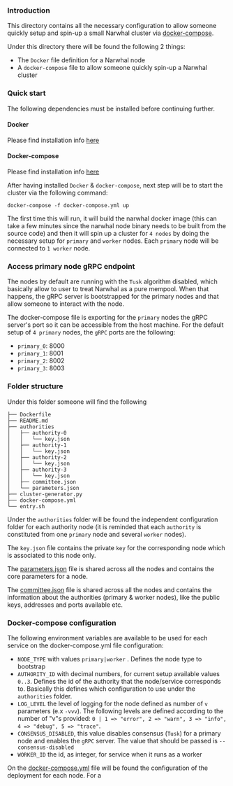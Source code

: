 ### Introduction

This directory contains all the necessary configuration to allow someone
quickly setup and spin-up a small Narwhal cluster via [docker-compose](https://docs.docker.com/compose/).

Under this directory there will be found the following 2 things:
* The `Docker` file definition for a Narwhal node
* A `docker-compose` file to allow someone quickly spin-up a Narwhal cluster

### Quick start

The following dependencies must be installed before continuing further.

#### Docker
Please find installation info [here](https://docs.docker.com/get-docker/)

#### Docker-compose
Please find installation info [here](https://docs.docker.com/compose/install/)

After having installed `Docker` & `docker-compose`, next step will be to
start the cluster via the following command:
```
docker-compose -f docker-compose.yml up
```
The first time this will run, it will build the narwhal docker image (this can take a few minutes
since the narwhal node binary needs to be built from the source code) and then it will spin up 
a cluster for `4 nodes` by doing the necessary setup for `primary` and `worker` nodes. Each
`primary` node will be connected to `1 worker` node.

### Access primary node gRPC endpoint

The nodes by default are running with the `Tusk` algorithm disabled, which basically allow
to user to treat Narwhal as a pure mempool. When that happens, the gRPC server is bootstrapped
for the primary nodes and that allow someone to interact with the node.

The docker-compose file is exporting for the `primary` nodes the gRPC server's
port so it can be accessible from the host machine. For the default setup of `4 primary`
nodes, the `gRPC` ports are the following:
* `primary_0`: 8000
* `primary_1`: 8001
* `primary_2`: 8002
* `primary_3`: 8003

### Folder structure

Under this folder someone will find the following
```
├── Dockerfile
├── README.md
├── authorities
│   ├── authority-0
│   │   └── key.json
│   ├── authority-1
│   │   └── key.json
│   ├── authority-2
│   │   └── key.json
│   ├── authority-3
│   │   └── key.json
│   ├── committee.json
│   └── parameters.json
├── cluster-generator.py
├── docker-compose.yml
└── entry.sh
```

Under the `authorities` folder will be found the independent configuration
folder for each authority node (it is reminded that each `authority` is 
constituted from one `primary` node and several `worker` nodes).

The `key.json` file contains the private `key` for the corresponding node which
is associated to this node only.

The [parameters.json](authorities/parameters.json) file is shared across all the nodes and contains
the core parameters for a node.

The [committee.json](authorities/committee.json) file is shared across all the nodes and contains
the information about the authorities (primary & worker nodes), like the public keys, addresses and
ports available etc.

### Docker-compose configuration

The following environment variables are available to be used for each service on the
docker-compose.yml file configuration:
* `NODE_TYPE` with values `primary|worker` . Defines the node type to bootstrap
* `AUTHORITY_ID` with decimal numbers, for current setup available values `0..3`. Defines the
id of the authority that the node/service corresponds to. Basically this defines which
configuration to use under the `authorities` folder.
* `LOG_LEVEL` the level of logging for the node defined as number of `v` parameters (e.x `-vvv`). The following
levels are defined according to the number of "v"s provided: `0 | 1 => "error", 2 => "warn", 3 => "info", 
4 => "debug", 5 => "trace"`.
* `CONSENSUS_DISABLED`, this value disables consensus (`Tusk`) for a primary node and enables the
`gRPC` server. The value that should be passed is `--consensus-disabled`
* `WORKER_ID` the id, as integer, for service when it runs as a worker

On the [docker-compose.yml](docker-compose.yml) file will be found the configuration
of the deployment for each node. For a 